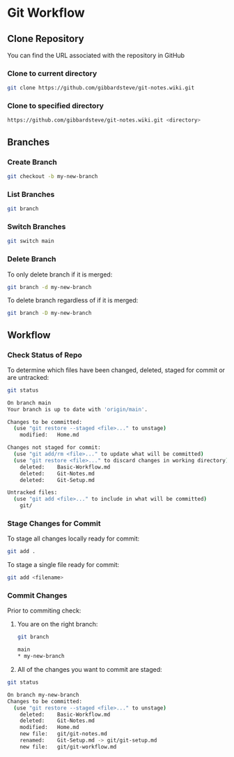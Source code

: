 # Git Workflow

## Clone Repository

You can find the URL associated with the repository in GitHub

### Clone to current directory

```bash
git clone https://github.com/gibbardsteve/git-notes.wiki.git
```

### Clone to specified directory

```bash
https://github.com/gibbardsteve/git-notes.wiki.git <directory>
```

## Branches

### Create Branch

```bash
git checkout -b my-new-branch
```

### List Branches

```bash
git branch
```

### Switch Branches

```bash
git switch main
```

### Delete Branch

To only delete branch if it is merged:

```bash
git branch -d my-new-branch
```

To delete branch regardless of if it is merged:

```bash
git branch -D my-new-branch
```

## Workflow

### Check Status of Repo

To determine which files have been changed, deleted, staged for commit or are untracked:

```bash
git status

On branch main
Your branch is up to date with 'origin/main'.

Changes to be committed:
  (use "git restore --staged <file>..." to unstage)
    modified:   Home.md

Changes not staged for commit:
  (use "git add/rm <file>..." to update what will be committed)
  (use "git restore <file>..." to discard changes in working directory)
    deleted:    Basic-Workflow.md
    deleted:    Git-Notes.md
    deleted:    Git-Setup.md

Untracked files:
  (use "git add <file>..." to include in what will be committed)
    git/

```

### Stage Changes for Commit

To stage all changes locally ready for commit:

```bash
git add .
```

To stage a single file ready for commit:

```bash
git add <filename>
```

### Commit Changes

Prior to commiting check:

1. You are on the right branch:

    ```bash
    git branch

    main
    * my-new-branch
    ```

2. All of the changes you want to commit are staged:

```bash
git status

On branch my-new-branch
Changes to be committed:
  (use "git restore --staged <file>..." to unstage)
    deleted:    Basic-Workflow.md
    deleted:    Git-Notes.md
    modified:   Home.md
    new file:   git/git-notes.md
    renamed:    Git-Setup.md -> git/git-setup.md
    new file:   git/git-workflow.md

```

